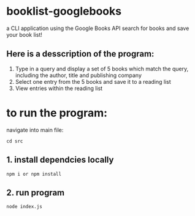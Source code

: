 # booklist-googlebooks

a CLI application using the Google Books API
search for books  and save your book list!

## Here is a desscription of the program:

1. Type in a query and display a set of 5 books which match the query, including the author, title and publishing company
2. Select one entry from the 5 books and save it to a reading list
3. View entries within the reading list




# to run the program:

navigate into main file:

```
cd src

```

## 1. install dependcies locally
```
npm i or npm install

```


## 2. run program
```
node index.js

```

